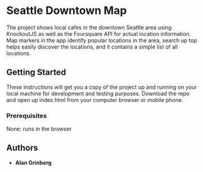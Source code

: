 # Seattle Downtown Map

The project shows local cafes in the downtown Seattle area using KnockoutJS as well as the Foursquare API for actual location information. Map markers in the app identify popular locations in the area, search up top helps  easily discover the locations, and it contains a simple list of all locations.

## Getting Started

These instructions will get you a copy of the project up and running on your local machine for development and testing purposes. Download the repo and open up index.html from your computer browser or mobile phone.

### Prerequisites

None: runs in the browser

## Authors

* **Alan Grinberg**